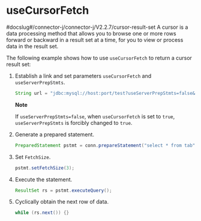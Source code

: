 useCursorFetch 
===================================
#docslug#/connector-j/connector-j/V2.2.7/cursor-result-set
A cursor is a data processing method that allows you to browse one or more rows forward or backward in a result set at a time, for you to view or process data in the result set. 

The following example shows how to use `useCursorFetch` to return a cursor result set:

1. Establish a link and set parameters `useCursorFetch` and `useServerPrepStmts`. 

   ```java
   String url = "jdbc:mysql://host:port/test?useServerPrepStmts=false&useCursorFetch=true"conn = DriverManager.getConnection(url,"admin@mysql", "admin");
   ```

   
   **Note**

   

   If `useServerPrepStmts=false`, when `useCursorFetch` is set to `true`, `useServerPrepStmts` is forcibly changed to `true`.
   




<!-- -->

2. Generate a prepared statement. 

   ```java
   PreparedStatement pstmt = conn.prepareStatement("select * from tab",ResultSet.TYPE_FORWARD_ONLY, ResultSet.CONCUR_READ_ONLY);
   ```

   




<!-- -->

3. Set `FetchSize`. 

   ```java
   pstmt.setFetchSize(3);
   ```

   




<!-- -->

4. Execute the statement. 

   ```java
   ResultSet rs = pstmt.executeQuery();
   ```

   




<!-- -->

5. Cyclically obtain the next row of data. 

   ```java
   while (rs.next()) {}
   ```

   



